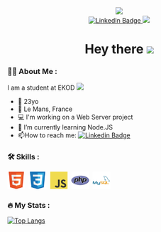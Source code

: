   <div id="header" align="center">
    <img src="https://media.giphy.com/media/v1.Y2lkPTc5MGI3NjExcms1ZWJ1d3g2ZTFmZ3M1a2Q4YnZxeDVyOHE3M2pwNmd1MjUwbXNheSZlcD12MV9pbnRlcm5hbF9naWZfYnlfaWQmY3Q9cw    /paTz7UZbPfTZFRYnnB/giphy.gif" width="300"/>
</div>
<div id="badges" align="center">
  <a href="https://fr.linkedin.com/in/beverly-diaz?trk=public_profile_browsemap">
  <img src="https://img.shields.io/badge/LinkedIn-d37556?style=for-the-badge&logo=linkedin&logoColor=white" alt="LinkedIn Badge"/>
  </a>
  <a href="https://apox-25.fr/Portfolio/Beverly/Portfolio/index.html" target="_blank">
  <img src="https://img.shields.io/badge/Mon%20Portfolio-d37556?style=for-the-badge"/>
  </a>
</div>
<h1 align="center">
  Hey there
  <img src="https://media.giphy.com/media/hvRJCLFzcasrR4ia7z/giphy.gif" width="30px"/>
</h1>

### :woman_technologist: About Me :

I am a student at EKOD <img src="https://media.giphy.com/media/hDG5fDJJCIIFjvkHXT/giphy.gif" width="30">

- :cake: 23yo
- :round_pushpin: Le Mans, France
- :computer: I'm working on a Web Server project
- :seedling: I’m currently learning Node.JS
- :mailbox:How to reach me: [![Linkedin Badge](https://img.shields.io/badge/-Beverly_DIAZ-d37556?style=flat&logo=Linkedin&logoColor=white)](https://fr.linkedin.com/in/beverly-diaz?trk=public_profile_browsemap)


### :hammer_and_wrench: Skills :
<div>
  <img src="https://github.com/devicons/devicon/blob/master/icons/html5/html5-original.svg" title="HTML5" alt="HTML" width="40" height="40"/>&nbsp;
  <img src="https://github.com/devicons/devicon/blob/master/icons/css3/css3-original.svg" title="CSS3" alt="CSS" width="40" height="40"/>&nbsp;
  <img src="https://github.com/devicons/devicon/blob/master/icons/javascript/javascript-original.svg" title="JS" alt="JS" width="40" height="40"/>&nbsp;
  <img src="https://github.com/devicons/devicon/blob/master/icons/php/php-original.svg" title="PHP" alt="PHP" width="40" height="40"/>&nbsp;
  <img src="https://github.com/devicons/devicon/blob/master/icons/mysql/mysql-original-wordmark.svg" title="SQL" alt="SQL" width="40" height="40"/>&nbsp;
</div>

### :fire: My Stats :

[![Top Langs](https://github-readme-stats.vercel.app/api/top-langs/?username=BeverlyDiaz&layout=compact&theme=vision-friendly-dark)](https://github.com/anuraghazra/github-readme-stats)
